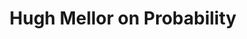 ---
categories: [podcasts]
thumbnail: http://static.libsyn.com/p/assets/6/6/2/9/6629afb289ae5c80/philo_bites.jpg
raw_source: http://traffic.libsyn.com/philosophybites/Hugh_Mellor_on_Probability.mp3
title: "Hugh Mellor on Probability"
provider_display: "Philosophy Bites"
provider_url: http://www.philosophybites.com
source: http://pca.st/xjID
provider_name: "Philosophy Bites"
published: 2014-12-07T00:00:00
---